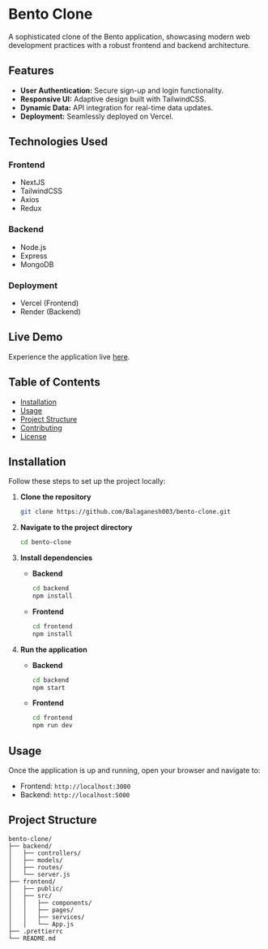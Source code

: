 # Bento Clone

A sophisticated clone of the Bento application, showcasing modern web development practices with a robust frontend and backend architecture.

## Features

- **User Authentication:** Secure sign-up and login functionality.
- **Responsive UI:** Adaptive design built with TailwindCSS.
- **Dynamic Data:** API integration for real-time data updates.
- **Deployment:** Seamlessly deployed on Vercel.

## Technologies Used

### Frontend
- NextJS
- TailwindCSS
- Axios
- Redux

### Backend
- Node.js
- Express
- MongoDB

### Deployment
- Vercel (Frontend)
- Render (Backend)

## Live Demo

Experience the application live [here](https://bento-clone-app.vercel.app).

## Table of Contents

- [Installation](#installation)
- [Usage](#usage)
- [Project Structure](#project-structure)
- [Contributing](#contributing)
- [License](#license)

## Installation

Follow these steps to set up the project locally:

1. **Clone the repository**
    ```sh
    git clone https://github.com/Balaganesh003/bento-clone.git
    ```

2. **Navigate to the project directory**
    ```sh
    cd bento-clone
    ```

3. **Install dependencies**
    - **Backend**
        ```sh
        cd backend
        npm install
        ```
    - **Frontend**
        ```sh
        cd frontend
        npm install
        ```

4. **Run the application**
    - **Backend**
        ```sh
        cd backend
        npm start
        ```
    - **Frontend**
        ```sh
        cd frontend
        npm run dev
        ```

## Usage

Once the application is up and running, open your browser and navigate to:
- Frontend: `http://localhost:3000`
- Backend: `http://localhost:5000`

## Project Structure

```plaintext
bento-clone/
├── backend/
│   ├── controllers/
│   ├── models/
│   ├── routes/
│   └── server.js
├── frontend/
│   ├── public/
│   ├── src/
│   │   ├── components/
│   │   ├── pages/
│   │   ├── services/
│   │   └── App.js
├── .prettierrc
└── README.md
